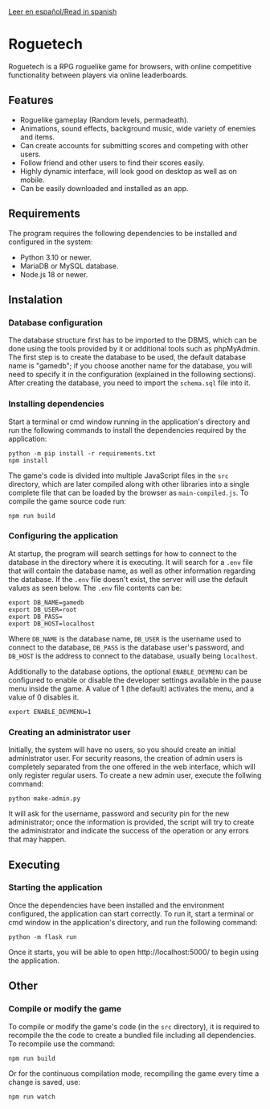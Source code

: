 [Leer en español/Read in spanish](README.md)

# Roguetech

Roguetech is a RPG roguelike game for browsers, with online competitive functionality between players via online leaderboards.

## Features

* Roguelike gameplay (Random levels, permadeath).
* Animations, sound effects, background music, wide variety of enemies and items.
* Can create accounts for submitting scores and competing with other users.
* Follow friend and other users to find their scores easily.
* Highly dynamic interface, will look good on desktop as well as on mobile.
* Can be easily downloaded and installed as an app.

## Requirements

The program requires the following dependencies to be installed and configured in the system:

* Python 3.10 or newer.
* MariaDB or MySQL database.
* Node.js 18 or newer.

## Instalation

### Database configuration

The database structure first has to be imported to the DBMS, which can be done using the tools provided by it or additional tools such as phpMyAdmin. The first step is to create the database to be used, the default database name is "gamedb"; if you choose another name for the database, you will need to specify it in the configuration (explained in the following sections). After creating the database, you need to import the `schema.sql` file into it.

### Installing dependencies

Start a terminal or cmd window running in the application's directory and run the following commands to install the dependencies required by the application:

```
python -m pip install -r requirements.txt
npm install
```

The game's code is divided into multiple JavaScript files in the `src` directory, which are later compiled along with other libraries into a single complete file that can be loaded by the browser as `main-compiled.js`. To compile the game source code run:

```
npm run build
```

### Configuring the application

At startup, the program will search settings for how to connect to the database in the directory where it is executing. It will search for a `.env` file that will contain the database name, as well as other information regarding the database. If the `.env` file doesn't exist, the server will use the default values as seen below. The `.env` file contents can be:

```
export DB_NAME=gamedb
export DB_USER=root
export DB_PASS=
export DB_HOST=localhost
```

Where `DB_NAME` is the database name, `DB_USER` is the username used to connect to the database, `DB_PASS` is the database user's password, and `DB_HOST` is the address to connect to the database, usually being `localhost`.

Additionally to the database options, the optional `ENABLE_DEVMENU` can be configured to enable or disable the developer settings available in the pause menu inside the game. A value of 1 (the default) activates the menu, and a value of 0 disables it.

```
export ENABLE_DEVMENU=1
```

### Creating an administrator user

Initially, the system will have no users, so you should create an initial administrator user. For security reasons, the creation of admin users is completely separated from the one offered in the web interface, which will only register regular users. To create a new admin user, execute the follwing command:

```
python make-admin.py
```

It will ask for the username, password and security pin for the new administrator; once the information is provided, the script will try to create the administrator and indicate the success of the operation or any errors that may happen.

## Executing

### Starting the application

Once the dependencies have been installed and the environment configured, the application can start correctly. To run it, start a terminal or cmd window in the application's directory, and run the following command:

```
python -m flask run
```

Once it starts, you will be able to open http://localhost:5000/ to begin using the application.

## Other

### Compile or modify the game

To compile or modify the game's code (in the `src` directory), it is required to recompile the the code to create a bundled file including all dependencies. To recompile use the command:

```
npm run build
```

Or for the continuous compilation mode, recompiling the game every time a change is saved, use:

```
npm run watch
```
